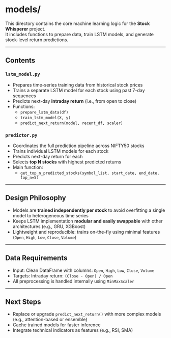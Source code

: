 # models/

This directory contains the core machine learning logic for the **Stock Whisperer** project.  
It includes functions to prepare data, train LSTM models, and generate stock-level return predictions.

---

## Contents

### `lstm_model.py`
- Prepares time-series training data from historical stock prices
- Trains a separate LSTM model for each stock using past 7-day sequences
- Predicts next-day **intraday return** (i.e., from open to close)
- Functions:
  - `prepare_lstm_data(df)`
  - `train_lstm_model(X, y)`
  - `predict_next_return(model, recent_df, scaler)`

### `predictor.py`
- Coordinates the full prediction pipeline across NIFTY50 stocks
- Trains individual LSTM models for each stock
- Predicts next-day return for each
- Selects **top N stocks** with highest predicted returns
- Main function:
  - `get_top_n_predicted_stocks(symbol_list, start_date, end_date, top_n=5)`

---

## Design Philosophy

- Models are **trained independently per stock** to avoid overfitting a single model to heterogeneous time series
- Keeps LSTM implementation **modular and easily swappable** with other architectures (e.g., GRU, XGBoost)
- Lightweight and reproducible: trains on-the-fly using minimal features (`Open`, `High`, `Low`, `Close`, `Volume`)

---

## Data Requirements

- Input: Clean DataFrame with columns: `Open`, `High`, `Low`, `Close`, `Volume`
- Targets: Intraday return: `(Close - Open) / Open`
- All preprocessing is handled internally using `MinMaxScaler`

---

## Next Steps

- Replace or upgrade `predict_next_return()` with more complex models (e.g., attention-based or ensemble)
- Cache trained models for faster inference
- Integrate technical indicators as features (e.g., RSI, SMA)


